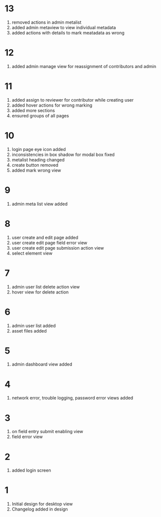 # 13

1. removed actions in admin metalist
2. added admin metaview to view individual metadata 
3. added actions with details to mark meatadata as wrong

# 12

1. added admin manage view for reassignment of contributors and admin

# 11

1. added assign to reviewer for contributor while creating user
2. added hover actions for wrong marking
3. added more sections
4. ensured groups of all pages

# 10

1. login page eye icon added
2. inconsistencies in box shadow for modal box fixed
3. metalist heading changed
4. create button removed
5. added mark wrong view

# 9

1. admin meta list view added

# 8

1. user create and edit page added
2. user create edit page field error view
3. user create edit page submission action view
4. select element view

# 7

1. admin user list delete action view 
2. hover view for delete action

# 6

1. admin user list added
2. asset files added

# 5

1. admin dashboard view added

# 4

1. network error, trouble logging, password error views added

# 3

1. on field entry submit enabling view
2. field error view

# 2

1. added login screen

# 1

1. Initial design for desktop view 
2. Changelog added in design
